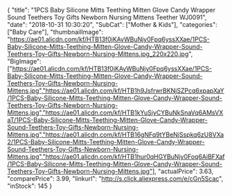 {
	"title": "1PCS Baby Silicone Mitts Teething Mitten Glove Candy Wrapper Sound Teethers Toy Gifts Newborn Nursing Mittens Teether WJ0091",
	"date": "2018-10-31 10:30:20",
	"SubCat": ["Mother & Kids"],
	"categories": ["Baby Care"],
	"thumbnailImage": "https://ae01.alicdn.com/kf/HTB13f0jKAyWBuNjy0Fpq6yssXXae/1PCS-Baby-Silicone-Mitts-Teething-Mitten-Glove-Candy-Wrapper-Sound-Teethers-Toy-Gifts-Newborn-Nursing-Mittens.jpg_220x220.jpg",
	"BigImage": ["https://ae01.alicdn.com/kf/HTB13f0jKAyWBuNjy0Fpq6yssXXae/1PCS-Baby-Silicone-Mitts-Teething-Mitten-Glove-Candy-Wrapper-Sound-Teethers-Toy-Gifts-Newborn-Nursing-Mittens.jpg","https://ae01.alicdn.com/kf/HTB1h9JsfrwrBKNjSZPcq6xpapXaY/1PCS-Baby-Silicone-Mitts-Teething-Mitten-Glove-Candy-Wrapper-Sound-Teethers-Toy-Gifts-Newborn-Nursing-Mittens.jpg","https://ae01.alicdn.com/kf/HTB1kYuSiyCYBuNkSnaVq6AMsVXaT/1PCS-Baby-Silicone-Mitts-Teething-Mitten-Glove-Candy-Wrapper-Sound-Teethers-Toy-Gifts-Newborn-Nursing-Mittens.jpg","https://ae01.alicdn.com/kf/HTB16gNFq9tYBeNjSspkq6zU8VXa2/1PCS-Baby-Silicone-Mitts-Teething-Mitten-Glove-Candy-Wrapper-Sound-Teethers-Toy-Gifts-Newborn-Nursing-Mittens.jpg","https://ae01.alicdn.com/kf/HTB1hur0qHGYBuNjy0Foq6AiBFXaf/1PCS-Baby-Silicone-Mitts-Teething-Mitten-Glove-Candy-Wrapper-Sound-Teethers-Toy-Gifts-Newborn-Nursing-Mittens.jpg"],
	"actualPrice": 3.63,
	"comparePrice": 3.99,
	"linkurl": "http://s.click.aliexpress.com/e/cGn5Scac",
	"inStock": 145
}
